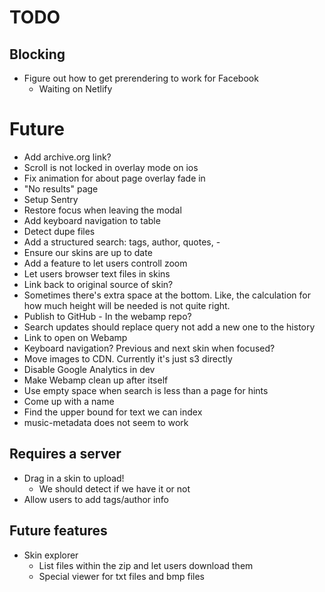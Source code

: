 # TODO

## Blocking

- Figure out how to get prerendering to work for Facebook
  - Waiting on Netlify

# Future

- Add archive.org link?
- Scroll is not locked in overlay mode on ios
- Fix animation for about page overlay fade in
- "No results" page
- Setup Sentry
- Restore focus when leaving the modal
- Add keyboard navigation to table
- Detect dupe files
- Add a structured search: tags, author, quotes, -
- Ensure our skins are up to date
- Add a feature to let users controll zoom
- Let users browser text files in skins
- Link back to original source of skin?
- Sometimes there's extra space at the bottom. Like, the calculation for how much height will be needed is not quite right.
- Publish to GitHub - In the webamp repo?
- Search updates should replace query not add a new one to the history
- Link to open on Webamp
- Keyboard navigation? Previous and next skin when focused?
- Move images to CDN. Currently it's just s3 directly
- Disable Google Analytics in dev
- Make Webamp clean up after itself
- Use empty space when search is less than a page for hints
- Come up with a name
- Find the upper bound for text we can index
- music-metadata does not seem to work

## Requires a server

- Drag in a skin to upload!
  - We should detect if we have it or not
- Allow users to add tags/author info

## Future features

- Skin explorer
  - List files within the zip and let users download them
  - Special viewer for txt files and bmp files
